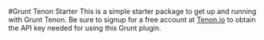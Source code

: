 #Grunt Tenon Starter
This is a simple starter package to get up and running with Grunt Tenon. Be sure to signup for a free account at [Tenon.io](http://www.tenon.io/register.php) to obtain the API key needed for using this Grunt plugin.
